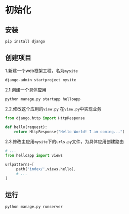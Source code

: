 # 初始化
## 安装
```shell
pip install django
```
## 创建项目
1.新建一个web框架工程，名为`mysite`
```shell
django-admin startproject mysite
```
2.1.创建一个具体应用
```shell
python manage.py startapp helloapp
```
2.2.修改这个应用的`view.py`
在`view.py`中实现业务
```python
from django.http import HttpResponse

def hello(request):
	return HttpResponse("Hello World! I am coming...")
```
2.3.修改主应用`mysite`下的`urls.py`文件，为具体应用创建路由
```python
# ...
from helloapp import views

urlpatterns=[
	 path('index/',views.hello),
	 # ...
]
```
## 运行
```shell
python manage.py runserver
```
